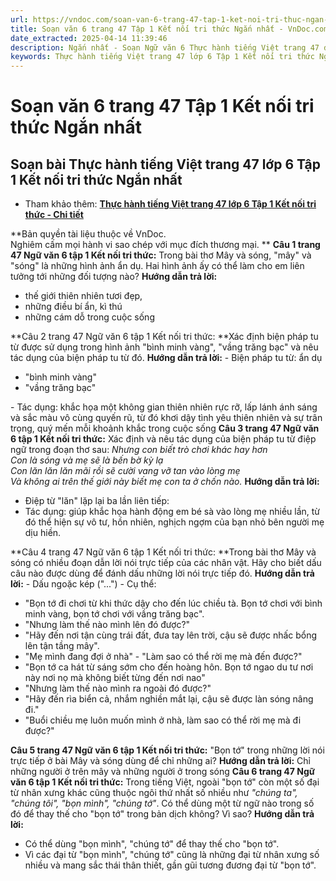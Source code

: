 ```yaml
---
url: https://vndoc.com/soan-van-6-trang-47-tap-1-ket-noi-tri-thuc-ngan-nhat-329135
title: Soạn văn 6 trang 47 Tập 1 Kết nối tri thức Ngắn nhất - VnDoc.com
date_extracted: 2025-04-14 11:39:46
description: Ngắn nhất - Soạn Ngữ văn 6 Thực hành tiếng Việt trang 47 được biên soạn nhằm giúp các em HS đạt kết quả tốt trong quá trình làm bài tập và học tập môn Ngữ văn lớp 6.
keywords: Thực hành tiếng Việt trang 47 lớp 6 Tập 1 Kết nối tri thức Ngắn nhất,Ngữ văn 6 trang 47 Tập 1 Kết nối tri thức Ngắn nhất,Soạn văn 6 trang 47 Tập 1 Kết nối tri thức Ngắn nhất,Soạn văn 6 Tuần 2 Thực hành tiếng Việt trang 47,Soạn văn 6 Thực hành tiếng Việt trang 47,Soạn Thực hành tiếng Việt trang 47,Soạn bài Thực hành tiếng Việt trang 47,Thực hành tiếng Việt trang 47,Thực hành tiếng Việt trang 47 lớp 6,ngữ văn 6,ngữ văn 6 tập 1,soạn văn 6,soạn văn 6 tập 1,soạn văn lớp 6
---
```


# Soạn văn 6 trang 47 Tập 1 Kết nối tri thức Ngắn nhất
## **Soạn bài Thực hành tiếng Việt trang 47 lớp 6 Tập 1 Kết nối tri thức Ngắn nhất**
  * Tham khảo thêm: [**Thực hành tiếng Việt trang 47 lớp 6 Tập 1 Kết nối tri thức - Chi tiết**](<https://vndoc.com/soan-thuc-hanh-tieng-viet-trang-47-233578>)

**Bản quyền tài liệu thuộc về VnDoc.  
Nghiêm cấm mọi hành vi sao chép với mục đích thương mại. **
**Câu 1 trang 47 Ngữ văn 6 tập 1 Kết nối tri thức:** Trong bài thơ Mây và sóng, "mây" và "sóng" là những hình ảnh ẩn dụ. Hai hình ảnh ấy có thể làm cho em liên tưởng tới những đối tượng nào?
**Hướng dẫn trả lời:**
  * thế giới thiên nhiên tươi đẹp,
  * những điều bí ẩn, kì thú
  * những cám dỗ trong cuộc sống

**Câu 2 trang 47 Ngữ văn 6 tập 1 Kết nối tri thức: **Xác định biện pháp tu từ được sử dụng trong hình ảnh "bình minh vàng", "vầng trăng bạc" và nêu tác dụng của biện pháp tu từ đó.
**Hướng dẫn trả lời:**
\- Biện pháp tu từ: ẩn dụ
  * "bình minh vàng"
  * "vầng trăng bạc"

\- Tác dụng: khắc họa một không gian thiên nhiên rực rỡ, lấp lánh ánh sáng và sắc màu vô cùng quyến rũ, từ đó khơi dậy tình yêu thiên nhiên và sự trân trọng, quý mến mỗi khoảnh khắc trong cuộc sống
**Câu 3 trang 47 Ngữ văn 6 tập 1 Kết nối tri thức:** Xác định và nêu tác dụng của biện pháp tu từ điệp ngữ trong đoạn thơ sau:
_Nhưng con biết trò chơi khác hay hơn_  
 _Con là sóng và mẹ sẽ là bến bờ kỳ lạ_  
 _Con lăn lăn lăn mãi rồi sẽ cười vang vỡ tan vào lòng mẹ_  
 _Và không ai trên thế giới này biết mẹ con ta ở chốn nào._
**Hướng dẫn trả lời:**
  * Điệp từ "lăn" lặp lại ba lần liên tiếp:
  * Tác dụng: giúp khắc họa hành động em bé sà vào lòng mẹ nhiều lần, từ đó thể hiện sự vô tư, hồn nhiên, nghịch ngợm của bạn nhỏ bên người mẹ dịu hiền.

**Câu 4 trang 47 Ngữ văn 6 tập 1 Kết nối tri thức: **Trong bài thơ Mây và sóng có nhiều đoạn dẫn lời nói trực tiếp của các nhân vật. Hãy cho biết dấu câu nào được dùng để đánh dấu những lời nói trực tiếp đó.
**Hướng dẫn trả lời:**
\- Dấu ngoặc kép \("..."\)
\- Cụ thể:
  * "Bọn tớ đi chơi từ khi thức dậy cho đến lúc chiều tà. Bọn tớ chơi với bình minh vàng, bọn tớ chơi với vầng trăng bạc".
  * "Nhưng làm thế nào mình lên đó được?"
  * "Hãy đến nơi tận cùng trái đất, đưa tay lên trời, cậu sẽ được nhấc bổng lên tận tầng mây".
  * "Mẹ mình đang đợi ở nhà" - "Làm sao có thể rời mẹ mà đến được?"
  * "Bọn tớ ca hát từ sáng sớm cho đến hoàng hôn. Bọn tớ ngao du tư nơi này nơi nọ mà không biết từng đến nơi nao"
  * "Nhưng làm thế nào mình ra ngoài đó được?"
  * "Hãy đến rìa biển cả, nhắm nghiền mắt lại, cậu sẽ được làn sóng nâng đi."
  * "Buổi chiều mẹ luôn muốn mình ở nhà, làm sao có thể rời mẹ mà đi được?"

**Câu 5 trang 47 Ngữ văn 6 tập 1 Kết nối tri thức:** "Bọn tớ" trong những lời nói trực tiếp ở bài Mây và sóng dùng để chỉ những ai?
**Hướng dẫn trả lời:**
Chỉ những người ở trên mây và những người ở trong sóng
**Câu 6 trang 47 Ngữ văn 6 tập 1 Kết nối tri thức:** Trong tiếng Việt, ngoài "bọn tớ" còn một số đại từ nhân xưng khác cũng thuộc ngôi thứ nhất số nhiều như _"chúng ta", "chúng tôi", "bọn mình", "chúng tớ"_. Có thể dùng một từ ngữ nào trong số đó để thay thế cho "bọn tớ" trong bản dịch không? Vì sao?
**Hướng dẫn trả lời:**
  * Có thể dùng "bọn mình", "chúng tớ" để thay thế cho "bọn tớ".
  * Vì các đại từ "bọn mình", "chúng tớ" cũng là những đại từ nhân xưng số nhiều và mang sắc thái thân thiết, gần gũi tương đương đại từ "bọn tớ".

